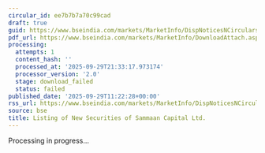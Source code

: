 ```yaml
---
circular_id: ee7b7b7a70c99cad
draft: true
guid: https://www.bseindia.com/markets/MarketInfo/DispNoticesNCirculars.aspx?Noticeid={46BE106A-0C3D-41C6-82A0-B7D9AF7D76A2}&noticeno=20250929-39&dt=09/29/2025&icount=39&totcount=87&flag=0
pdf_url: https://www.bseindia.com/markets/MarketInfo/DownloadAttach.aspx?id=20250929-39&attachedId=
processing:
  attempts: 1
  content_hash: ''
  processed_at: '2025-09-29T21:33:17.973174'
  processor_version: '2.0'
  stage: download_failed
  status: failed
published_date: '2025-09-29T11:22:28+00:00'
rss_url: https://www.bseindia.com/markets/MarketInfo/DispNoticesNCirculars.aspx?Noticeid={46BE106A-0C3D-41C6-82A0-B7D9AF7D76A2}&noticeno=20250929-39&dt=09/29/2025&icount=39&totcount=87&flag=0
source: bse
title: Listing of New Securities of Sammaan Capital Ltd.
---
```


Processing in progress...